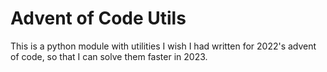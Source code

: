 Advent of Code Utils
====================

This is a python module with utilities I wish I had written for 2022's advent of code, so that I can solve them faster in 2023.
